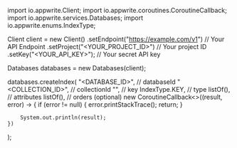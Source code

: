 import io.appwrite.Client;
import io.appwrite.coroutines.CoroutineCallback;
import io.appwrite.services.Databases;
import io.appwrite.enums.IndexType;

Client client = new Client()
    .setEndpoint("https://example.com/v1") // Your API Endpoint
    .setProject("<YOUR_PROJECT_ID>") // Your project ID
    .setKey("<YOUR_API_KEY>"); // Your secret API key

Databases databases = new Databases(client);

databases.createIndex(
    "<DATABASE_ID>", // databaseId
    "<COLLECTION_ID>", // collectionId
    "", // key
    IndexType.KEY, // type
    listOf(), // attributes
    listOf(), // orders (optional)
    new CoroutineCallback<>((result, error) -> {
        if (error != null) {
            error.printStackTrace();
            return;
        }

        System.out.println(result);
    })
);

